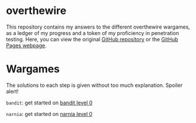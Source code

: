 # overthewire
This repository contains my answers to the different overthewire wargames, as a ledger of my progress and a token of my proficiency in penetration testing.  Here, you can view the original [GitHub repository](https://github.com/simonaertssen/overthewire) or the [GitHub Pages webpage](https://simonaertssen.github.io/overthewire/).

# Wargames
The solutions to each step is given without too much explanation. Spoiler alert!

`bandit`: get started on [bandit level 0](bandit/tasks/0.md)

`narnia`: get started on [narnia level 0](narnia/tasks/0.md)

